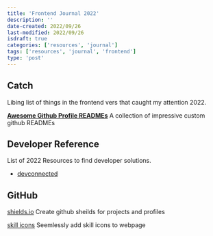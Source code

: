 ```yaml
---
title: 'Frontend Journal 2022'
description: ''
date-created: 2022/09/26
last-modified: 2022/09/26
isdraft: true
categories: ['resources', 'journal']
tags: ['resources', 'journal', 'frontend']
type: 'post'
---
```


## Catch 

Libing list of things in the frontend vers that caught my attention 2022. 

**[Awesome Github Profile READMEs](https://zzetao.github.io/awesome-github-profile/)**
A collection of impressive custom github READMEs 

## Developer Reference 

List of 2022 Resources to find developer solutions. 

- [devconnected](https://devconnected.com/)

## GitHub 

[shields.io](https://shields.io/)
Create github sheilds for projects and profiles

[skill icons](https://skillicons.dev/)
Seemlessly add skill icons to webpage
